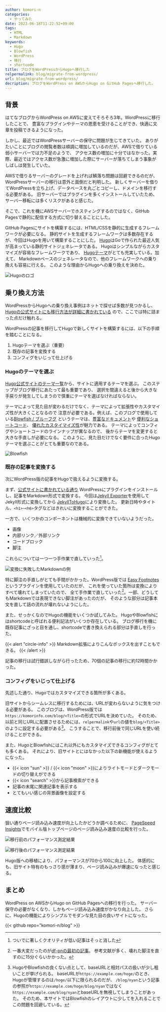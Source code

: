 ```yaml
---
author: komori-n
categories:
  - やってみた
date: 2023-06-18T11:22:52+09:00
tags:
  - HTML
  - Markdown
keywords:
  - Hugo
  - Blowfish
  - WordPress
  - 移行
  - shortcode
title: ブログをWordPressからHugoへ移行した
relpermalink: blog/migrate-from-wordpress/
url: blog/migrate-from-wordpress/
decription: ブログをWordPress on AWSからHugo on GitHub Pagesへ移行した。
---
```


## 背景

はてなブログからWordPress on AWSに変えてそろそろ3年。WordPressに移行したことで、
豊富なプラグインやテーマの恩恵を受けることができ、快適に文章を投稿できるようになった。

しかし、最近ではWordPressサーバーの保守に問題が生じてきていた。
ありがたいことにブログの閲覧者数は順調に増加しているのだが、AWSで借りている弱小サーバーでは力不足のようで、
アクセス数の増加に十分ではなかった。実際、最近ではアクセス数が急激に増加した際にサーバーが落ちてしまう事象が
しばしは発生していた。

AWSで借りるサーバーのグレードを上げれば鯖落ち問題は回避できるのだが、WordPressサーバーの移行は意外と面倒だと判明した。
新しくサーバーを借りてWordPressを立ち上げ、データベースを丸ごとコピーし、ドメインを移行する必要がある。
旧サーバーではプラグインを多くインストールしていたため、サーバー移転には多くリスクがあると感じた。

そこで、これを機にAWSサーバーでホスティングするのではなく、GitHub Pagesで静的に配信する方式に切り替えることにした。

GitHub Pagesにサイトを構築するには、HTML/CSSを静的に生成するフレームワークが必要になる。
静的サイトを生成するフレームワークは多数存在するが、今回はHugoを用いて構築することにした。
[Hugo](https://gohugo.io/)はGoで作られた最近人気が高まっている静的サイトジェネレータである。
Hugoはシンプルながらカスタマイズが容易なフレームワークであり、
[Hugoテーマ](https://themes.gohugo.io/)がとても充実している。加えて、
Markdownベースのジェネレータなので、他のフレームワークへの乗り換えも容易に行える。
このような理由からHugoへの乗り換えを決めた。

![Hugoのロゴ](hugo-logo.png)

## 乗り換え方法

WordPressからHugoへの乗り換え事例はネットで探せば多数が見つかるし、
[Hugoの公式サイトにも移行方法が詳細に書かれている](https://gohugo.io/tools/migrations/#wordpress)
ので、ここでは特に詰まった点だけ触れる。

WordPressの記事を移行してHugoで新しくサイトを構築するには、以下の手順を踏むことになる。

1. Hugoテーマを選ぶ（重要）
2. 既存の記事を変換する
3. コンフィグをいじって仕上げる

### Hugoのテーマを選ぶ

[Hugo公式サイトのテーマ一覧](https://themes.gohugo.io/)から、サイトに適用するテーマを選ぶ。
このステップがブログ移行にあたって最も重要であり、
選択を間違えると後から大きな手戻りが発生してしまうので慎重にテーマを選ばなければならない。

テーマによって見た目が変わるだけでなく、テーマによって拡張性やカスタマイズ性が大きくことなるので
注意が必要である。例えば、このブログで使用している[Blowfish / ブルーフグ](https://blowfish.page)
というテーマは、[豊富なドキュメント](https://blowfish.page/docs/)や
[便利なショートコード](https://blowfish.page/docs/shortcodes/)、
[優れたカスタイマイズ性](https://blowfish.page/docs/configuration/)が魅力である。
テーマによってコンフィグやショートコードのラインナップが異なるので、
後からテーマを変更すると大きな手直しが必要になる。
このように、見た目だけでなく要件に合ったHugoテーマを選ぶことがとても重要なのである。

![Blowfish](2023-06-17-20-55-22.png)

### 既存の記事を変換する

次にWordPress版の記事をHugoで扱えるように変換する。

まず、[公式サイトに書かれている通り](https://gohugo.io/tools/migrations/#wordpress)
WordPressにプラグインをインストールし、記事をMarkdown形式で変換する。
今回は[Jekyll Exporter](https://wordpress.org/plugins/jekyll-exporter/)を使用してJekyll形式に変換してから
[JekyllToHugo](https://github.com/fredrikloch/JekyllToHugo)により変換した。
更新日時やタイトル、`<h1>~<h6>`タグなどはきれいに変換することができた。

一方で、いくつかのコンポーネントは機械的に変換できていないようだった。

- 画像
- 内部リンク／外部リンク
- コードブロック
- 脚注

これらについては一つ一つ手作業で直していった[^1]。

[^1]: ついでに著しくクオリティが低い記事はそっと消した

![変換に失敗したMarkdownの例](2023-06-17-21-04-24.png "悲しみを背負った記事の例。脚注やリンクがMarkdown記法になっていない。")

特に脚注の手直しがとても手間がかかった。WordPress版では
[Easy Footnotes](https://ja.wordpress.org/plugins/easy-footnotes/)というプラグインを使用していたのだが、
これを使っていた箇所は変換によりすべて壊れてしまっていたので、
全て手作業で直していった[^2]。一部、どうしてもMarkdownでは表現できない脚注があったのだが、
そのような部分は記事本文を直して話の流れが壊れないようにした。

[^2]:
    一番大変だったのが[df-pnの最初の記事](/blog/df-pn-basics/)。
    参考文献が多く、壊れた脚注を直すのに15分ぐらいかかった。

また、せっかくなのでHugoの機能をいくつか試してみた。
HugoやBlowfishにはshortcodeと呼ばれる便利記法がいくつか存在している。
ブログ移行を機に既存記事にざっと目を通し、shortcodeで書き換えられる部分は手直しを行った。

{{< alert "circle-info" >}}
Markdown拡張によりこんなボックスを出すこともできる。
{{< /alert >}}

記事の移行は試行錯誤しながら行ったため、70個の記事の移行に約12時間かかった。

### コンフィグをいじって仕上げる

先述した通り、Hugoではカスタマイズできる箇所が多くある。

旧サイトからシームレスに移行するためには、URLが変わらないように気をつける必要がある。
このブログは、WordPress版では`https://komorinfo.com/blog/<Title>`の形式でURLを決めていた。
そのため、以前と同じURLに配置させるためには、`relpermalink`や`url`の値を`blog/<Title>`のように設定する必要がある[^3]。
こうすることで、移行前後で同じURLを使い続けることができる。

[^3]:
    HugoやBlowfishの良くない点として、baseURLと相対パスの扱いが少し粗いことが挙げられる。
    baseURLが`https://example.com/hoge/`のとき、Hugoが管理するのは`/hoge/`以下に限られるのだが、
    `/blog/nyan`という記事の参照が`https://example.com/hoge/blog/nyan`ではなく
    `https://example.com/blog/nyan`とbaseURLを無視してしまうことがあった。
    そのため、本サイトではBlowfishのレイアウトに少してを入れることでこの問題を回避している。

また、HugoとBlowfishにはこれ以外にもカスタマイズできるコンフィグがとても多くある。
それにより、旧サイトとにはなかった以下の新機能が使えるようになった。

- {{< icon "sun" >}} / {{< icon "moon" >}}によりライトモードとダークモードの切り替えができる
- {{< icon "search" >}}から記事検索ができる
- 記事の末尾に関連記事を表示する
- とてもいい感じの背景画像を設定する

## 速度比較

狙い通りページ読み込み速度が向上したかどうか調べるために、
[PageSpeed Insights](https://pagespeed.web.dev/)でモバイル版トップページのページ読み込み速度の比較を行った。

![移行前のパフォーマンス測定結果](2023-06-17-20-15-50.png "移行前（WordPress on AWS Lightsail）")

![移行後のパフォーマンス測定結果](2023-06-18-08-37-47.png "移行後（Hugo on GitHub Pages）")

Hugo版への移植により、パフォーマンスが70から100に向上した。
体感的にも、旧サイト特有のもっさり感が薄まり、ページ読み込みが爆速になったと感じる。

## まとめ

WordPress on AWSからHugo on GitHub Pagesへの移行を行った。
サーバー保守の必要がなくなり、しかもページ読み込み速度がかなり向上した。
さらに、Hugoの機能によりシンプルでモダンな見た目の良いサイトになった。

{{< github repo="komori-n/blog" >}}
